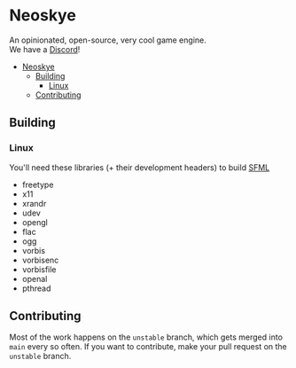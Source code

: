 # Neoskye
An opinionated, open-source, very cool game engine.  
We have a [Discord](https://discord.gg/mtrzeMez)!

- [Neoskye](#neoskye)
  - [Building](#building)
    - [Linux](#linux)
  - [Contributing](#contributing)

## Building

### Linux

You'll need these libraries (+ their development headers) to build [SFML](https://www.sfml-dev.org/)

- freetype
- x11
- xrandr
- udev
- opengl
- flac
- ogg
- vorbis
- vorbisenc
- vorbisfile
- openal
- pthread

## Contributing

Most of the work happens on the `unstable` branch, which gets merged into `main` every so often.
If you want to contribute, make your pull request on the `unstable` branch.